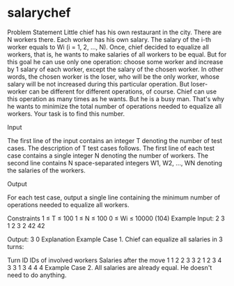 # salarychef
Problem Statement
Little chief has his own restaurant in the city. There are N workers there. Each worker has his own salary. The salary of the i-th worker equals to Wi (i = 1, 2, ..., N). Once, chief decided to equalize all workers, that is, he wants to make salaries of all workers to be equal. But for this goal he can use only one operation: choose some worker and increase by 1 salary of each worker, except the salary of the chosen worker. In other words, the chosen worker is the loser, who will be the only worker, whose salary will be not increased during this particular operation. But loser-worker can be different for different operations, of course. Chief can use this operation as many times as he wants. But he is a busy man. That's why he wants to minimize the total number of operations needed to equalize all workers. Your task is to find this number.

Input

The first line of the input contains an integer T denoting the number of test cases. The description of T test cases follows. The first line of each test case contains a single integer N denoting the number of workers. The second line contains N space-separated integers W1, W2, ..., WN denoting the salaries of the workers.

Output

For each test case, output a single line containing the minimum number of operations needed to equalize all workers.

Constraints
1 ≤ T ≤ 100
1 ≤ N ≤ 100
0 ≤ Wi ≤ 10000 (104)
Example
Input:
2
3
1 2 3
2
42 42

Output:
3
0
Explanation
Example Case 1. Chief can equalize all salaries in 3 turns:

Turn ID	IDs of involved workers	Salaries after the move
1	1 2	2 3 3
2	1 2	3 4 3
3	1 3	4 4 4
Example Case 2. All salaries are already equal. He doesn't need to do anything.
